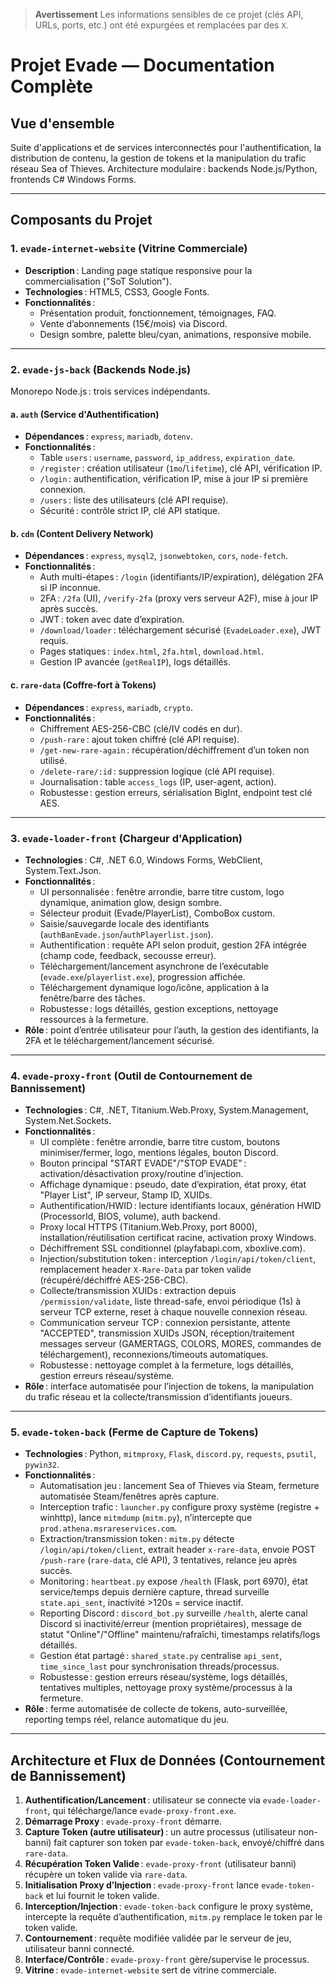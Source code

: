 > **Avertissement**
> Les informations sensibles de ce projet (clés API, URLs, ports, etc.) ont été expurgées et remplacées par des `X`.

# Projet Evade — Documentation Complète

## Vue d'ensemble

Suite d'applications et de services interconnectés pour l'authentification, la distribution de contenu, la gestion de tokens et la manipulation du trafic réseau Sea of Thieves. Architecture modulaire : backends Node.js/Python, frontends C# Windows Forms.

---

## Composants du Projet

### 1. `evade-internet-website` (Vitrine Commerciale)

- **Description** : Landing page statique responsive pour la commercialisation ("SoT Solution").
- **Technologies** : HTML5, CSS3, Google Fonts.
- **Fonctionnalités** :
  - Présentation produit, fonctionnement, témoignages, FAQ.
  - Vente d’abonnements (15€/mois) via Discord.
  - Design sombre, palette bleu/cyan, animations, responsive mobile.

---

### 2. `evade-js-back` (Backends Node.js)

Monorepo Node.js : trois services indépendants.

#### a. `auth` (Service d'Authentification)

- **Dépendances** : `express`, `mariadb`, `dotenv`.
- **Fonctionnalités** :
  - Table `users` : `username`, `password`, `ip_address`, `expiration_date`.
  - `/register` : création utilisateur (`1mo`/`lifetime`), clé API, vérification IP.
  - `/login` : authentification, vérification IP, mise à jour IP si première connexion.
  - `/users` : liste des utilisateurs (clé API requise).
  - Sécurité : contrôle strict IP, clé API statique.

#### b. `cdn` (Content Delivery Network)

- **Dépendances** : `express`, `mysql2`, `jsonwebtoken`, `cors`, `node-fetch`.
- **Fonctionnalités** :
  - Auth multi-étapes : `/login` (identifiants/IP/expiration), délégation 2FA si IP inconnue.
  - 2FA : `/2fa` (UI), `/verify-2fa` (proxy vers serveur A2F), mise à jour IP après succès.
  - JWT : token avec date d’expiration.
  - `/download/loader` : téléchargement sécurisé (`EvadeLoader.exe`), JWT requis.
  - Pages statiques : `index.html`, `2fa.html`, `download.html`.
  - Gestion IP avancée (`getRealIP`), logs détaillés.

#### c. `rare-data` (Coffre-fort à Tokens)

- **Dépendances** : `express`, `mariadb`, `crypto`.
- **Fonctionnalités** :
  - Chiffrement AES-256-CBC (clé/IV codés en dur).
  - `/push-rare` : ajout token chiffré (clé API requise).
  - `/get-new-rare-again` : récupération/déchiffrement d’un token non utilisé.
  - `/delete-rare/:id` : suppression logique (clé API requise).
  - Journalisation : table `access_logs` (IP, user-agent, action).
  - Robustesse : gestion erreurs, sérialisation BigInt, endpoint test clé AES.

---

### 3. `evade-loader-front` (Chargeur d'Application)

- **Technologies** : C#, .NET 6.0, Windows Forms, WebClient, System.Text.Json.
- **Fonctionnalités** :
  - UI personnalisée : fenêtre arrondie, barre titre custom, logo dynamique, animation glow, design sombre.
  - Sélecteur produit (Evade/PlayerList), ComboBox custom.
  - Saisie/sauvegarde locale des identifiants (`authBanEvade.json`/`authPlayerlist.json`).
  - Authentification : requête API selon produit, gestion 2FA intégrée (champ code, feedback, secousse erreur).
  - Téléchargement/lancement asynchrone de l’exécutable (`evade.exe`/`playerlist.exe`), progression affichée.
  - Téléchargement dynamique logo/icône, application à la fenêtre/barre des tâches.
  - Robustesse : logs détaillés, gestion exceptions, nettoyage ressources à la fermeture.
- **Rôle** : point d’entrée utilisateur pour l’auth, la gestion des identifiants, la 2FA et le téléchargement/lancement sécurisé.

---

### 4. `evade-proxy-front` (Outil de Contournement de Bannissement)

- **Technologies** : C#, .NET, Titanium.Web.Proxy, System.Management, System.Net.Sockets.
- **Fonctionnalités** :
  - UI complète : fenêtre arrondie, barre titre custom, boutons minimiser/fermer, logo, mentions légales, bouton Discord.
  - Bouton principal "START EVADE"/"STOP EVADE" : activation/désactivation proxy/routine d’injection.
  - Affichage dynamique : pseudo, date d’expiration, état proxy, état "Player List", IP serveur, Stamp ID, XUIDs.
  - Authentification/HWID : lecture identifiants locaux, génération HWID (ProcessorId, BIOS, volume), auth backend.
  - Proxy local HTTPS (Titanium.Web.Proxy, port 8000), installation/réutilisation certificat racine, activation proxy Windows.
  - Déchiffrement SSL conditionnel (playfabapi.com, xboxlive.com).
  - Injection/substitution token : interception `/login/api/token/client`, remplacement header `X-Rare-Data` par token valide (récupéré/déchiffré AES-256-CBC).
  - Collecte/transmission XUIDs : extraction depuis `/permission/validate`, liste thread-safe, envoi périodique (1s) à serveur TCP externe, reset à chaque nouvelle connexion réseau.
  - Communication serveur TCP : connexion persistante, attente "ACCEPTED", transmission XUIDs JSON, réception/traitement messages serveur (GAMERTAGS, COLORS, MORES, commandes de téléchargement), reconnexions/timeouts automatiques.
  - Robustesse : nettoyage complet à la fermeture, logs détaillés, gestion erreurs réseau/système.
- **Rôle** : interface automatisée pour l’injection de tokens, la manipulation du trafic réseau et la collecte/transmission d’identifiants joueurs.

---

### 5. `evade-token-back` (Ferme de Capture de Tokens)

- **Technologies** : Python, `mitmproxy`, `Flask`, `discord.py`, `requests`, `psutil`, `pywin32`.
- **Fonctionnalités** :
  - Automatisation jeu : lancement Sea of Thieves via Steam, fermeture automatisée Steam/fenêtres après capture.
  - Interception trafic : `launcher.py` configure proxy système (registre + winhttp), lance `mitmdump` (`mitm.py`), n’intercepte que `prod.athena.msrareservices.com`.
  - Extraction/transmission token : `mitm.py` détecte `/login/api/token/client`, extrait header `x-rare-data`, envoie POST `/push-rare` (`rare-data`, clé API), 3 tentatives, relance jeu après succès.
  - Monitoring : `heartbeat.py` expose `/health` (Flask, port 6970), état service/temps depuis dernière capture, thread surveille `state.api_sent`, inactivité >120s = service inactif.
  - Reporting Discord : `discord_bot.py` surveille `/health`, alerte canal Discord si inactivité/erreur (mention propriétaires), message de statut "Online"/"Offline" maintenu/rafraîchi, timestamps relatifs/logs détaillés.
  - Gestion état partagé : `shared_state.py` centralise `api_sent`, `time_since_last` pour synchronisation threads/processus.
  - Robustesse : gestion erreurs réseau/système, logs détaillés, tentatives multiples, nettoyage proxy système/processus à la fermeture.
- **Rôle** : ferme automatisée de collecte de tokens, auto-surveillée, reporting temps réel, relance automatique du jeu.

---

## Architecture et Flux de Données (Contournement de Bannissement)

1. **Authentification/Lancement** : utilisateur se connecte via `evade-loader-front`, qui télécharge/lance `evade-proxy-front.exe`.
2. **Démarrage Proxy** : `evade-proxy-front` démarre.
3. **Capture Token (autre utilisateur)** : un autre processus (utilisateur non-banni) fait capturer son token par `evade-token-back`, envoyé/chiffré dans `rare-data`.
4. **Récupération Token Valide** : `evade-proxy-front` (utilisateur banni) récupère un token valide via `rare-data`.
5. **Initialisation Proxy d’Injection** : `evade-proxy-front` lance `evade-token-back` et lui fournit le token valide.
6. **Interception/Injection** : `evade-token-back` configure le proxy système, intercepte la requête d’authentification, `mitm.py` remplace le token par le token valide.
7. **Contournement** : requête modifiée validée par le serveur de jeu, utilisateur banni connecté.
8. **Interface/Contrôle** : `evade-proxy-front` gère/supervise le processus.
9. **Vitrine** : `evade-internet-website` sert de vitrine commerciale.
